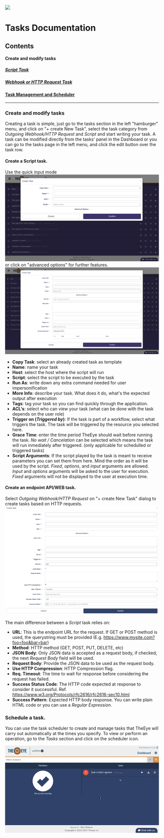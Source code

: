 [![](https://theeye.io/landpage/images/logo.png)](https://theeye.io)
# Tasks Documentation
## Contents
#### Create and modify tasks
##### [Script Task](#script-task-linked-to-an-event)
##### [Webhook or HTTP Request Task](#create-an-endpoint-apiweb-task)
#### [Task Management and Scheduler](#schedule-a-task)
-------------------------------------

### Create and modify tasks
Creating a task is simple, just go to the tasks section in the left "hamburger" menu, and click on "+ create New Task", select the task category from _Outgoing Webhook/HTTP Request_ and _Script_ and start writing your task.
A task can be modified directly from the tasks' panel in the Dashboard or you can go to the tasks page in the left menu, and click the edit button over the task row.

#### Create a Script task.
Use the quick input mode
![](/images/quickinputtask.jpg)
or click on "advanced options" for further features.
![](/images/advancedoptionstask.jpg)

+ **Copy Task**: select an already created task as template
+ **Name**: name your task
+ **Host**: select the host where the script will run
+ **Script**: select the script to be executed by the task
+ **Run As**: write down any extra command needed for user impersonification
+ **More Info**: describe your task. What does it do, what's the expected output after execution
+ **Tags**: tag your task so you can find quickly through the application.
+ **ACL's**: select who can view your task (what can be done with the task depends on the user role)
+ **Trigger on (_Triggered by_)**: If the task is part of a workflow, select what triggers the task. The task will be triggered by the resource you selected here.
+ **Grace Time**: enter the time period TheEye should wait before running the task. _No wait / Cancelation_ can be selected which means the task will run inmediately after triggered. (only applicable for schedulled or triggered tasks)
+ **Script Arguments**: If the script played by the task is meant to receive parameters you can set them from here. Mind the order as it will be used by the script. _Fixed_, _options_, and _input_ arguments are allowed. _Input_ and _options_ arguments will be asked to the user for execution. _Fixed_ arguments will not be displayed to the user at execution time.

#### Create an endpoint API/WEB task.
Select _Outgoing Webhook/HTTP Request_ on "+ create New Task" dialog to create tasks based on HTTP requests.
![](/images/webrequesttask.jpg)

The main difference between a _Script_ task relies on:
+ **URL**: This is the endpoint URL for the request. If GET or POST method is used, the querystring must be provided (E.g. https://www.mysite.com?foo=foo&bar=bar)
+ **Method**:  HTTP method (GET, POST, PUT, DELETE, etc)
+ **JSON Body**: Only JSON data is accepted as a request body, if checked, the next _Request Body_ field will be used.
+ **Request Body**: Provide the JSON data to be used as the request body.
+ **Use HTTP Compression**: HTTP Compression flag.
+ **Req. Timeout**:  The time to wait for response before considering the request has failed.
+ **Success Status Code**: The HTTP code expected at response to consider it successful. Ref. https://www.w3.org/Protocols/rfc2616/rfc2616-sec10.html
+ **Success Pattern**:  Expected HTTP body response. You can write plain HTML code or you can use a _Regular Expression_.

### Schedule a task.

You can use the task scheduler to create and manage tasks that TheEye will carry out automatically at the times you specify.
To view or perform an operation, go to the _Tasks_ section and click on the scheduler icon.

![](https://github.com/patobas/docs/blob/master/schedule.gif)
